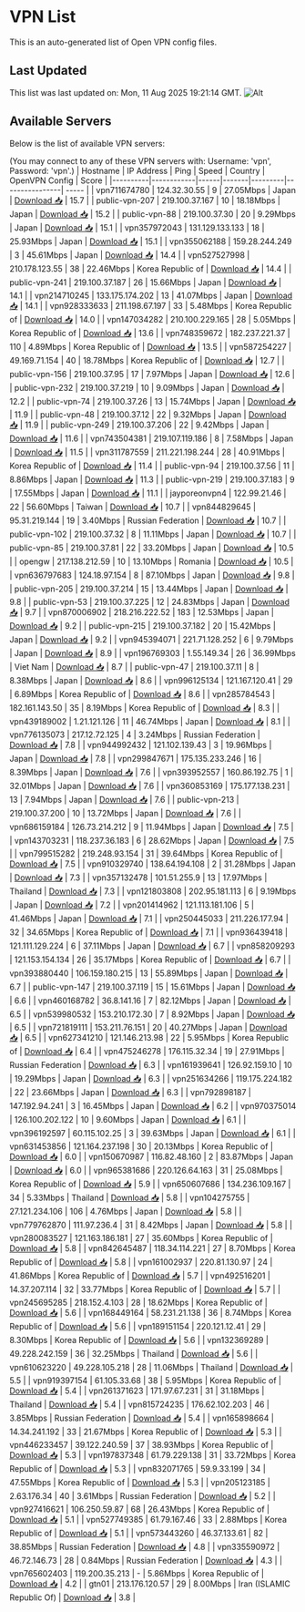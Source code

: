 # VPN List

This is an auto-generated list of Open VPN config files.

## Last Updated

This list was last updated on: Mon, 11 Aug 2025 19:21:14 GMT.
![Alt](https://repobeats.axiom.co/api/embed/186b98318ef1479477931607c1ad7d823f12451f.svg "Repobeats analytics image")

## Available Servers

Below is the list of available VPN servers:

(You may connect to any of these VPN servers with: Username: 'vpn', Password: 'vpn'.)
| Hostname | IP Address | Ping | Speed | Country | OpenVPN Config | Score |
|----------|------------|------|-------|---------|----------------| ----- |
| vpn711674780 | 124.32.30.55 | 9 | 27.05Mbps | Japan | [Download 📥](./configs/server_0_JP.ovpn) | 15.7 |
| public-vpn-207 | 219.100.37.167 | 10 | 18.18Mbps | Japan | [Download 📥](./configs/server_1_JP.ovpn) | 15.2 |
| public-vpn-88 | 219.100.37.30 | 20 | 9.29Mbps | Japan | [Download 📥](./configs/server_2_JP.ovpn) | 15.1 |
| vpn357972043 | 131.129.133.133 | 18 | 25.93Mbps | Japan | [Download 📥](./configs/server_3_JP.ovpn) | 15.1 |
| vpn355062188 | 159.28.244.249 | 3 | 45.61Mbps | Japan | [Download 📥](./configs/server_4_JP.ovpn) | 14.4 |
| vpn527527998 | 210.178.123.55 | 38 | 22.46Mbps | Korea Republic of | [Download 📥](./configs/server_5_KR.ovpn) | 14.4 |
| public-vpn-241 | 219.100.37.187 | 26 | 15.66Mbps | Japan | [Download 📥](./configs/server_6_JP.ovpn) | 14.1 |
| vpn214710245 | 133.175.174.202 | 13 | 41.07Mbps | Japan | [Download 📥](./configs/server_7_JP.ovpn) | 14.1 |
| vpn928333633 | 211.198.67.197 | 33 | 5.48Mbps | Korea Republic of | [Download 📥](./configs/server_8_KR.ovpn) | 14.0 |
| vpn147034282 | 210.100.229.165 | 28 | 5.05Mbps | Korea Republic of | [Download 📥](./configs/server_9_KR.ovpn) | 13.6 |
| vpn748359672 | 182.237.221.37 | 110 | 4.89Mbps | Korea Republic of | [Download 📥](./configs/server_10_KR.ovpn) | 13.5 |
| vpn587254227 | 49.169.71.154 | 40 | 18.78Mbps | Korea Republic of | [Download 📥](./configs/server_11_KR.ovpn) | 12.7 |
| public-vpn-156 | 219.100.37.95 | 17 | 7.97Mbps | Japan | [Download 📥](./configs/server_12_JP.ovpn) | 12.6 |
| public-vpn-232 | 219.100.37.219 | 10 | 9.09Mbps | Japan | [Download 📥](./configs/server_13_JP.ovpn) | 12.2 |
| public-vpn-74 | 219.100.37.26 | 13 | 15.74Mbps | Japan | [Download 📥](./configs/server_14_JP.ovpn) | 11.9 |
| public-vpn-48 | 219.100.37.12 | 22 | 9.32Mbps | Japan | [Download 📥](./configs/server_15_JP.ovpn) | 11.9 |
| public-vpn-249 | 219.100.37.206 | 22 | 9.42Mbps | Japan | [Download 📥](./configs/server_16_JP.ovpn) | 11.6 |
| vpn743504381 | 219.107.119.186 | 8 | 7.58Mbps | Japan | [Download 📥](./configs/server_17_JP.ovpn) | 11.5 |
| vpn311787559 | 211.221.198.244 | 28 | 40.91Mbps | Korea Republic of | [Download 📥](./configs/server_18_KR.ovpn) | 11.4 |
| public-vpn-94 | 219.100.37.56 | 11 | 8.86Mbps | Japan | [Download 📥](./configs/server_19_JP.ovpn) | 11.3 |
| public-vpn-219 | 219.100.37.183 | 9 | 17.55Mbps | Japan | [Download 📥](./configs/server_20_JP.ovpn) | 11.1 |
| jayporeonvpn4 | 122.99.21.46 | 22 | 56.60Mbps | Taiwan | [Download 📥](./configs/server_21_TW.ovpn) | 10.7 |
| vpn844829645 | 95.31.219.144 | 19 | 3.40Mbps | Russian Federation | [Download 📥](./configs/server_22_RU.ovpn) | 10.7 |
| public-vpn-102 | 219.100.37.32 | 8 | 11.11Mbps | Japan | [Download 📥](./configs/server_23_JP.ovpn) | 10.7 |
| public-vpn-85 | 219.100.37.81 | 22 | 33.20Mbps | Japan | [Download 📥](./configs/server_24_JP.ovpn) | 10.5 |
| opengw | 217.138.212.59 | 10 | 13.10Mbps | Romania | [Download 📥](./configs/server_25_RO.ovpn) | 10.5 |
| vpn636797683 | 124.18.97.154 | 8 | 87.10Mbps | Japan | [Download 📥](./configs/server_26_JP.ovpn) | 9.8 |
| public-vpn-205 | 219.100.37.214 | 15 | 13.44Mbps | Japan | [Download 📥](./configs/server_27_JP.ovpn) | 9.8 |
| public-vpn-53 | 219.100.37.225 | 12 | 24.83Mbps | Japan | [Download 📥](./configs/server_28_JP.ovpn) | 9.7 |
| vpn870006902 | 218.216.222.52 | 183 | 12.53Mbps | Japan | [Download 📥](./configs/server_29_JP.ovpn) | 9.2 |
| public-vpn-215 | 219.100.37.182 | 20 | 15.42Mbps | Japan | [Download 📥](./configs/server_30_JP.ovpn) | 9.2 |
| vpn945394071 | 221.71.128.252 | 6 | 9.79Mbps | Japan | [Download 📥](./configs/server_31_JP.ovpn) | 8.9 |
| vpn196769303 | 1.55.149.34 | 26 | 36.99Mbps | Viet Nam | [Download 📥](./configs/server_32_VN.ovpn) | 8.7 |
| public-vpn-47 | 219.100.37.11 | 8 | 8.38Mbps | Japan | [Download 📥](./configs/server_33_JP.ovpn) | 8.6 |
| vpn996125134 | 121.167.120.41 | 29 | 6.89Mbps | Korea Republic of | [Download 📥](./configs/server_34_KR.ovpn) | 8.6 |
| vpn285784543 | 182.161.143.50 | 35 | 8.19Mbps | Korea Republic of | [Download 📥](./configs/server_35_KR.ovpn) | 8.3 |
| vpn439189002 | 1.21.121.126 | 11 | 46.74Mbps | Japan | [Download 📥](./configs/server_36_JP.ovpn) | 8.1 |
| vpn776135073 | 217.12.72.125 | 4 | 3.24Mbps | Russian Federation | [Download 📥](./configs/server_37_RU.ovpn) | 7.8 |
| vpn944992432 | 121.102.139.43 | 3 | 19.96Mbps | Japan | [Download 📥](./configs/server_38_JP.ovpn) | 7.8 |
| vpn299847671 | 175.135.233.246 | 16 | 8.39Mbps | Japan | [Download 📥](./configs/server_39_JP.ovpn) | 7.6 |
| vpn393952557 | 160.86.192.75 | 1 | 32.01Mbps | Japan | [Download 📥](./configs/server_40_JP.ovpn) | 7.6 |
| vpn360853169 | 175.177.138.231 | 13 | 7.94Mbps | Japan | [Download 📥](./configs/server_41_JP.ovpn) | 7.6 |
| public-vpn-213 | 219.100.37.200 | 10 | 13.72Mbps | Japan | [Download 📥](./configs/server_42_JP.ovpn) | 7.6 |
| vpn686159184 | 126.73.214.212 | 9 | 11.94Mbps | Japan | [Download 📥](./configs/server_43_JP.ovpn) | 7.5 |
| vpn143703231 | 118.237.36.183 | 6 | 28.62Mbps | Japan | [Download 📥](./configs/server_44_JP.ovpn) | 7.5 |
| vpn799515282 | 219.248.93.154 | 31 | 39.64Mbps | Korea Republic of | [Download 📥](./configs/server_45_KR.ovpn) | 7.5 |
| vpn910329740 | 138.64.194.108 | 2 | 31.28Mbps | Japan | [Download 📥](./configs/server_46_JP.ovpn) | 7.3 |
| vpn357132478 | 101.51.255.9 | 13 | 17.97Mbps | Thailand | [Download 📥](./configs/server_47_TH.ovpn) | 7.3 |
| vpn121803808 | 202.95.181.113 | 6 | 9.19Mbps | Japan | [Download 📥](./configs/server_48_JP.ovpn) | 7.2 |
| vpn201414962 | 121.113.181.106 | 5 | 41.46Mbps | Japan | [Download 📥](./configs/server_49_JP.ovpn) | 7.1 |
| vpn250445033 | 211.226.177.94 | 32 | 34.65Mbps | Korea Republic of | [Download 📥](./configs/server_50_KR.ovpn) | 7.1 |
| vpn936439418 | 121.111.129.224 | 6 | 37.11Mbps | Japan | [Download 📥](./configs/server_51_JP.ovpn) | 6.7 |
| vpn858209293 | 121.153.154.134 | 26 | 35.17Mbps | Korea Republic of | [Download 📥](./configs/server_52_KR.ovpn) | 6.7 |
| vpn393880440 | 106.159.180.215 | 13 | 55.89Mbps | Japan | [Download 📥](./configs/server_53_JP.ovpn) | 6.7 |
| public-vpn-147 | 219.100.37.119 | 15 | 15.61Mbps | Japan | [Download 📥](./configs/server_54_JP.ovpn) | 6.6 |
| vpn460168782 | 36.8.141.16 | 7 | 82.12Mbps | Japan | [Download 📥](./configs/server_55_JP.ovpn) | 6.5 |
| vpn539980532 | 153.210.172.30 | 7 | 8.92Mbps | Japan | [Download 📥](./configs/server_56_JP.ovpn) | 6.5 |
| vpn721819111 | 153.211.76.151 | 20 | 40.27Mbps | Japan | [Download 📥](./configs/server_57_JP.ovpn) | 6.5 |
| vpn627341210 | 121.146.213.98 | 22 | 5.95Mbps | Korea Republic of | [Download 📥](./configs/server_58_KR.ovpn) | 6.4 |
| vpn475246278 | 176.115.32.34 | 19 | 27.91Mbps | Russian Federation | [Download 📥](./configs/server_59_RU.ovpn) | 6.3 |
| vpn161939641 | 126.92.159.10 | 10 | 19.29Mbps | Japan | [Download 📥](./configs/server_60_JP.ovpn) | 6.3 |
| vpn251634266 | 119.175.224.182 | 22 | 23.66Mbps | Japan | [Download 📥](./configs/server_61_JP.ovpn) | 6.3 |
| vpn792898187 | 147.192.94.241 | 3 | 16.45Mbps | Japan | [Download 📥](./configs/server_62_JP.ovpn) | 6.2 |
| vpn970375014 | 126.100.202.122 | 10 | 9.60Mbps | Japan | [Download 📥](./configs/server_63_JP.ovpn) | 6.1 |
| vpn396192597 | 60.115.102.25 | 3 | 39.63Mbps | Japan | [Download 📥](./configs/server_64_JP.ovpn) | 6.1 |
| vpn631453856 | 121.164.237.198 | 30 | 20.13Mbps | Korea Republic of | [Download 📥](./configs/server_65_KR.ovpn) | 6.0 |
| vpn150670987 | 116.82.48.160 | 2 | 83.87Mbps | Japan | [Download 📥](./configs/server_66_JP.ovpn) | 6.0 |
| vpn965381686 | 220.126.64.163 | 31 | 25.08Mbps | Korea Republic of | [Download 📥](./configs/server_67_KR.ovpn) | 5.9 |
| vpn650607686 | 134.236.109.167 | 34 | 5.33Mbps | Thailand | [Download 📥](./configs/server_68_TH.ovpn) | 5.8 |
| vpn104275755 | 27.121.234.106 | 106 | 4.76Mbps | Japan | [Download 📥](./configs/server_69_JP.ovpn) | 5.8 |
| vpn779762870 | 111.97.236.4 | 31 | 8.42Mbps | Japan | [Download 📥](./configs/server_70_JP.ovpn) | 5.8 |
| vpn280083527 | 121.163.186.181 | 27 | 35.60Mbps | Korea Republic of | [Download 📥](./configs/server_71_KR.ovpn) | 5.8 |
| vpn842645487 | 118.34.114.221 | 27 | 8.70Mbps | Korea Republic of | [Download 📥](./configs/server_72_KR.ovpn) | 5.8 |
| vpn161002937 | 220.81.130.97 | 24 | 41.86Mbps | Korea Republic of | [Download 📥](./configs/server_73_KR.ovpn) | 5.7 |
| vpn492516201 | 14.37.207.114 | 32 | 33.77Mbps | Korea Republic of | [Download 📥](./configs/server_74_KR.ovpn) | 5.7 |
| vpn245695285 | 218.152.4.103 | 28 | 18.62Mbps | Korea Republic of | [Download 📥](./configs/server_75_KR.ovpn) | 5.6 |
| vpn168449164 | 58.231.21.138 | 36 | 8.74Mbps | Korea Republic of | [Download 📥](./configs/server_76_KR.ovpn) | 5.6 |
| vpn189151154 | 220.121.12.41 | 29 | 8.30Mbps | Korea Republic of | [Download 📥](./configs/server_77_KR.ovpn) | 5.6 |
| vpn132369289 | 49.228.242.159 | 36 | 32.25Mbps | Thailand | [Download 📥](./configs/server_78_TH.ovpn) | 5.6 |
| vpn610623220 | 49.228.105.218 | 28 | 11.06Mbps | Thailand | [Download 📥](./configs/server_79_TH.ovpn) | 5.5 |
| vpn919397154 | 61.105.33.68 | 38 | 5.95Mbps | Korea Republic of | [Download 📥](./configs/server_80_KR.ovpn) | 5.4 |
| vpn261371623 | 171.97.67.231 | 31 | 31.18Mbps | Thailand | [Download 📥](./configs/server_81_TH.ovpn) | 5.4 |
| vpn815724235 | 176.62.102.203 | 46 | 3.85Mbps | Russian Federation | [Download 📥](./configs/server_82_RU.ovpn) | 5.4 |
| vpn165898664 | 14.34.241.192 | 33 | 21.67Mbps | Korea Republic of | [Download 📥](./configs/server_83_KR.ovpn) | 5.3 |
| vpn446233457 | 39.122.240.59 | 37 | 38.93Mbps | Korea Republic of | [Download 📥](./configs/server_84_KR.ovpn) | 5.3 |
| vpn197837348 | 61.79.229.138 | 31 | 33.72Mbps | Korea Republic of | [Download 📥](./configs/server_85_KR.ovpn) | 5.3 |
| vpn832071765 | 59.9.33.199 | 34 | 47.55Mbps | Korea Republic of | [Download 📥](./configs/server_86_KR.ovpn) | 5.3 |
| vpn205123185 | 2.63.176.34 | 40 | 3.61Mbps | Russian Federation | [Download 📥](./configs/server_87_RU.ovpn) | 5.2 |
| vpn927416621 | 106.250.59.87 | 68 | 26.43Mbps | Korea Republic of | [Download 📥](./configs/server_88_KR.ovpn) | 5.1 |
| vpn527749385 | 61.79.167.46 | 33 | 2.88Mbps | Korea Republic of | [Download 📥](./configs/server_89_KR.ovpn) | 5.1 |
| vpn573443260 | 46.37.133.61 | 82 | 38.85Mbps | Russian Federation | [Download 📥](./configs/server_90_RU.ovpn) | 4.8 |
| vpn335590972 | 46.72.146.73 | 28 | 0.84Mbps | Russian Federation | [Download 📥](./configs/server_91_RU.ovpn) | 4.3 |
| vpn765602403 | 119.200.35.213 | - | 5.86Mbps | Korea Republic of | [Download 📥](./configs/server_92_KR.ovpn) | 4.2 |
| gtn01 | 213.176.120.57 | 29 | 8.00Mbps | Iran (ISLAMIC Republic Of) | [Download 📥](./configs/server_93_IR.ovpn) | 3.8 |

